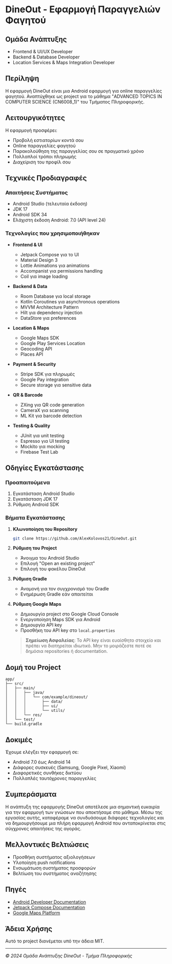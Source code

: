 # DineOut - Εφαρμογή Παραγγελιών Φαγητού

## Ομάδα Ανάπτυξης
- Frontend & UI/UX Developer
- Backend & Database Developer
- Location Services & Maps Integration Developer

## Περίληψη
Η εφαρμογή DineOut είναι μια Android εφαρμογή για online παραγγελίες φαγητού. Αναπτύχθηκε ως project για το μάθημα 
"ADVANCED TOPICS IN COMPUTER SCIENCE (CN6008_1)" του Τμήματος Πληροφορικής.

## Λειτουργικότητες
Η εφαρμογή προσφέρει:
- Προβολή εστιατορίων κοντά σου
- Online παραγγελίες φαγητού
- Παρακολούθηση της παραγγελίας σου σε πραγματικό χρόνο
- Πολλαπλοί τρόποι πληρωμής
- Διαχείριση του προφίλ σου

## Τεχνικές Προδιαγραφές

### Απαιτήσεις Συστήματος
- Android Studio (τελευταία έκδοση)
- JDK 17
- Android SDK 34
- Ελάχιστη έκδοση Android: 7.0 (API level 24)

### Τεχνολογίες που χρησιμοποιήθηκαν
- **Frontend & UI**
  - Jetpack Compose για το UI
  - Material Design 3
  - Lottie Animations για animations
  - Accompanist για permissions handling
  - Coil για image loading

- **Backend & Data**
  - Room Database για local storage
  - Kotlin Coroutines για asynchronous operations
  - MVVM Architecture Pattern
  - Hilt για dependency injection
  - DataStore για preferences

- **Location & Maps**
  - Google Maps SDK
  - Google Play Services Location
  - Geocoding API
  - Places API

- **Payment & Security**
  - Stripe SDK για πληρωμές
  - Google Pay integration
  - Secure storage για sensitive data

- **QR & Barcode**
  - ZXing για QR code generation
  - CameraX για scanning
  - ML Kit για barcode detection

- **Testing & Quality**
  - JUnit για unit testing
  - Espresso για UI testing
  - Mockito για mocking
  - Firebase Test Lab

## Οδηγίες Εγκατάστασης

### Προαπαιτούμενα
1. Εγκατάσταση Android Studio
2. Εγκατάσταση JDK 17
3. Ρύθμιση Android SDK

### Βήματα Εγκατάστασης
1. **Κλωνοποίηση του Repository**
   ```bash
   git clone https://github.com/AlexKolovos21/DineOut.git
   ```

2. **Ρύθμιση του Project**
   - Άνοιγμα του Android Studio
   - Επιλογή "Open an existing project"
   - Επιλογή του φακέλου DineOut

3. **Ρύθμιση Gradle**
   - Αναμονή για τον συγχρονισμό του Gradle
   - Ενημέρωση Gradle εάν απαιτείται

4. **Ρύθμιση Google Maps**
   - Δημιουργία project στο Google Cloud Console
   - Ενεργοποίηση Maps SDK για Android
   - Δημιουργία API key
   - Προσθήκη του API key στο `local.properties`

   > **Σημείωση Ασφαλείας**: Το API key είναι ευαίσθητο στοιχείο και πρέπει να διατηρείται ιδιωτικό. Μην το μοιράζεστε ποτέ σε δημόσια repositories ή documentation.

## Δομή του Project
```
app/
├── src/
│   ├── main/
│   │   ├── java/
│   │   │   └── com/example/dineout/
│   │   │       ├── data/
│   │   │       ├── ui/
│   │   │       └── utils/
│   │   └── res/
│   └── test/
└── build.gradle
```

## Δοκιμές
Έχουμε ελέγξει την εφαρμογή σε:
- Android 7.0 έως Android 14
- Διάφορες συσκευές (Samsung, Google Pixel, Xiaomi)
- Διαφορετικές συνθήκες δικτύου
- Πολλαπλές ταυτόχρονες παραγγελίες

## Συμπεράσματα
Η ανάπτυξη της εφαρμογής DineOut αποτέλεσε μια σημαντική ευκαιρία για την εφαρμογή των γνώσεων που αποκτήσαμε στο μάθημα.
Μέσω της εργασίας αυτής, καταφέραμε να συνδυάσουμε διάφορες τεχνολογίες και να δημιουργήσουμε μια πλήρη εφαρμογή Android
που ανταποκρίνεται στις σύγχρονες απαιτήσεις της αγοράς.

## Μελλοντικές Βελτιώσεις
- Προσθήκη συστήματος αξιολογήσεων
- Υλοποίηση push notifications
- Ενσωμάτωση συστήματος προσφορών
- Βελτίωση του συστήματος αναζήτησης

## Πηγές
- [Android Developer Documentation](https://developer.android.com)
- [Jetpack Compose Documentation](https://developer.android.com/jetpack/compose)
- [Google Maps Platform](https://developers.google.com/maps)

## Άδεια Χρήσης
Αυτό το project διανέμεται υπό την άδεια MIT.

---

*© 2024 Ομάδα Ανάπτυξης DineOut - Τμήμα Πληροφορικής* 